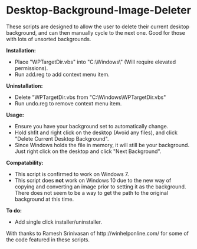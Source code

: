 Desktop-Background-Image-Deleter
================================

These scripts are designed to allow the user to delete their current desktop background, and can then manually cycle to the next one. Good for those with lots of unsorted backgrounds.
<p>
<b>Installation:</b>
<ul>
<li> Place "WPTargetDir.vbs" into "C:\Windows\" (Will require elevated permissions). <br>
<li> Run add.reg to add context menu item.
</ul>
</p>
<p>
<b>Uninstallation:</b>
<ul>
<li> Delete "WPTargetDir.vbs from "C:\Windows\WPTargetDir.vbs"<br>
<li> Run undo.reg to remove context menu item.
</ul>
</p>
<p>
<b>Usage:</b><br>
<ul>
<li> Ensure you have your background set to automatically change.<br>
<li> Hold shfit and right click on the desktop (Avoid any files), and click "Delete Current Desktop Background".<br>
<li> Since Windows holds the file in memory, it will still be your background. Just right click on the desktop and click "Next Background".
</ul>
</p>
<p>
<b>Compatability:</b><br>
<ul>
<li>This script is confirmed to work on Windows 7.</li>
<li>This script does <b>not</b> work on Windows 10 due to the new way of copying and converting an image prior to setting it as the background. There does not seem to be a way to get the path to the original background at this time.</li>
</ul>
</p>
<p>
<b>To do:</b><br>
<ul>
<li>Add single click installer/uninstaller.
</ul>
</p>
<p>
With thanks to Ramesh Srinivasan of http://winhelponline.com/ for some of the code featured in these scripts.
